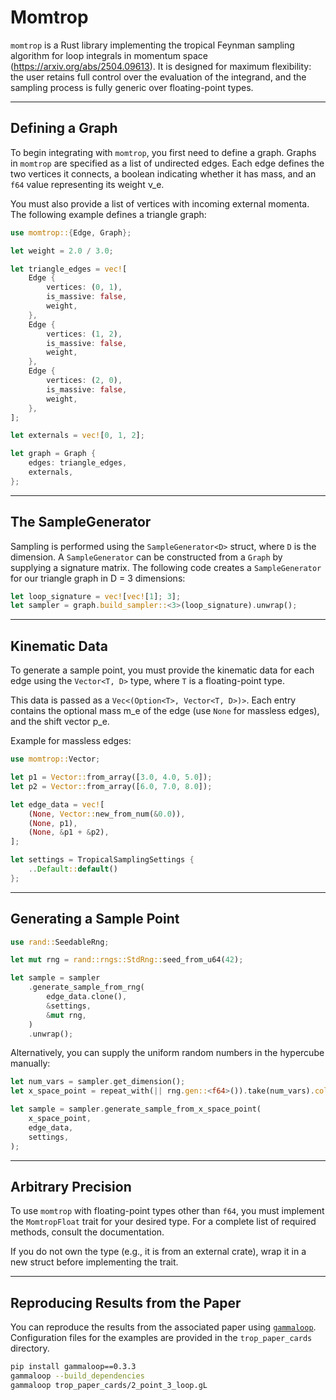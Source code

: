 # Momtrop

`momtrop` is a Rust library implementing the tropical Feynman sampling algorithm for loop integrals in momentum space (https://arxiv.org/abs/2504.09613). It is designed for maximum flexibility: the user retains full control over the evaluation of the integrand, and the sampling process is fully generic over floating-point types.

---

## Defining a Graph

To begin integrating with `momtrop`, you first need to define a graph. Graphs in `momtrop` are specified as a list of undirected edges. Each edge defines the two vertices it connects, a boolean indicating whether it has mass, and an `f64` value representing its weight ν_e.

You must also provide a list of vertices with incoming external momenta. The following example defines a triangle graph:

```rust
use momtrop::{Edge, Graph};

let weight = 2.0 / 3.0;

let triangle_edges = vec![
    Edge {
        vertices: (0, 1),
        is_massive: false,
        weight,
    },
    Edge {
        vertices: (1, 2),
        is_massive: false,
        weight,
    },
    Edge {
        vertices: (2, 0),
        is_massive: false,
        weight,
    },
];

let externals = vec![0, 1, 2];

let graph = Graph {
    edges: triangle_edges,
    externals,
};
```

---

## The SampleGenerator

Sampling is performed using the `SampleGenerator<D>` struct, where `D` is the dimension. A `SampleGenerator` can be constructed from a `Graph` by supplying a signature matrix. The following code creates a `SampleGenerator` for our triangle graph in D = 3 dimensions:

```rust
let loop_signature = vec![vec![1]; 3];
let sampler = graph.build_sampler::<3>(loop_signature).unwrap();
```

---

## Kinematic Data

To generate a sample point, you must provide the kinematic data for each edge using the `Vector<T, D>` type, where `T` is a floating-point type.

This data is passed as a `Vec<(Option<T>, Vector<T, D>)>`. Each entry contains the optional mass m_e of the edge (use `None` for massless edges), and the shift vector p_e.

Example for massless edges:

```rust
use momtrop::Vector;

let p1 = Vector::from_array([3.0, 4.0, 5.0]);
let p2 = Vector::from_array([6.0, 7.0, 8.0]);

let edge_data = vec![
    (None, Vector::new_from_num(&0.0)),
    (None, p1),
    (None, &p1 + &p2),
];

let settings = TropicalSamplingSettings {
    ..Default::default()
};
```

---

## Generating a Sample Point

```rust
use rand::SeedableRng;

let mut rng = rand::rngs::StdRng::seed_from_u64(42);

let sample = sampler
    .generate_sample_from_rng(
        edge_data.clone(),
        &settings,
        &mut rng,
    )
    .unwrap();
```

Alternatively, you can supply the uniform random numbers in the hypercube manually:

```rust
let num_vars = sampler.get_dimension();
let x_space_point = repeat_with(|| rng.gen::<f64>()).take(num_vars).collect::<Vec<_>>();

let sample = sampler.generate_sample_from_x_space_point(
    x_space_point,
    edge_data,
    settings,
);
```

---

## Arbitrary Precision

To use `momtrop` with floating-point types other than `f64`, you must implement the `MomtropFloat` trait for your desired type. For a complete list of required methods, consult the documentation.

If you do not own the type (e.g., it is from an external crate), wrap it in a new struct before implementing the trait.

---

## Reproducing Results from the Paper

You can reproduce the results from the associated paper using [`gammaloop`](https://github.com/alphal00p/gammaloop). Configuration files for the examples are provided in the `trop_paper_cards` directory.

```bash
pip install gammaloop==0.3.3
gammaloop --build_dependencies
gammaloop trop_paper_cards/2_point_3_loop.gL
